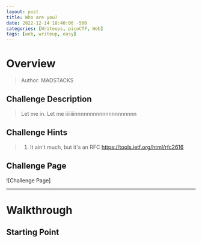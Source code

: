```yaml
---
layout: post
title: Who are you?
date: 2022-12-14 18:40:00 -500
categories: [Writeups, picoCTF, Web]
tags: [web, writeup, easy]
---
```


# Overview
> Author: MADSTACKS 
## Challenge Description
> Let me in. Let me iiiiiiinnnnnnnnnnnnnnnnnnnn 
## Challenge Hints
>1. It ain't much, but it's an RFC https://tools.ietf.org/html/rfc2616
## Challenge Page
![Challenge Page]
___________
# Walkthrough
## Starting Point

## 



